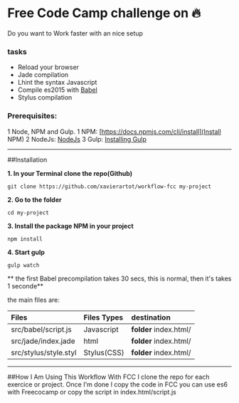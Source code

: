 # Free Code Camp challenge on 🔥
Do you want to Work faster with an nice setup

### tasks
- Reload your browser
- Jade compilation
- Lhint the syntax Javascript
- Compile es2015 with [Babel](https://babeljs.io/) 
- Stylus compilation

### Prerequisites:
1 Node, NPM and Gulp.
  1 NPM: [https://docs.npmjs.com/cli/install](Install NPM)
  2 NodeJs: [NodeJs](https://nodejs.org/en/download/)
  3 Gulp: [Installing Gulp](https://github.com/gulpjs/gulp/blob/master/docs/getting-started.md)

---

##Installation

**1. In your Terminal clone the repo(Github)**

`git clone https://github.com/xavierartot/workflow-fcc my-project`

**2. Go to the folder**

`cd my-project`

**3. Install the package NPM in your project**

`npm install`

**4. Start gulp**

`gulp watch`

** the first Babel precompilation takes 30 secs, this is normal, then it's takes 1 seconde**

the main files are:

| Files                  | Files Types                                | destination
| :--------------------- |:-------------------------------------------|:--------------------------|
| src/babel/script.js    | Javascript                                 | **folder** index.html/    |
| src/jade/index.jade    | html                                       | **folder** index.html/    |
| src/stylus/style.styl  | Stylus(CSS)                                | **folder** index.html/    |

---
##How I Am Using This Workflow With FCC
I clone the repo for each exercice or project.
Once I'm done I copy the code in FCC you can use es6 with Freecocamp or copy the script in index.html/script.js


